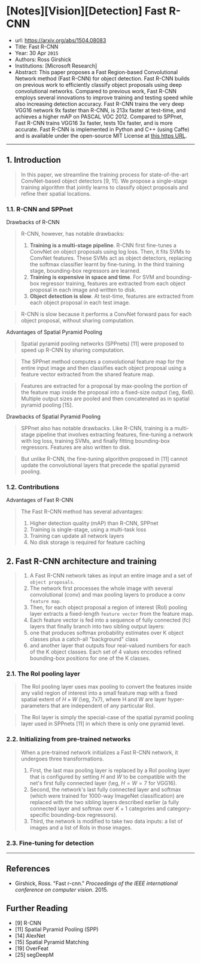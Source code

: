 # [Notes][Vision][Detection] Fast R-CNN

* url: https://arxiv.org/abs/1504.08083
* Title: Fast R-CNN
* Year: 30 Apr `2015`
* Authors: Ross Girshick
* Institutions: [Microsoft Research]
* Abstract: This paper proposes a Fast Region-based Convolutional Network method (Fast R-CNN) for object detection. Fast R-CNN builds on previous work to efficiently classify object proposals using deep convolutional networks. Compared to previous work, Fast R-CNN employs several innovations to improve training and testing speed while also increasing detection accuracy. Fast R-CNN trains the very deep VGG16 network 9x faster than R-CNN, is 213x faster at test-time, and achieves a higher mAP on PASCAL VOC 2012. Compared to SPPnet, Fast R-CNN trains VGG16 3x faster, tests 10x faster, and is more accurate. Fast R-CNN is implemented in Python and C++ (using Caffe) and is available under the open-source MIT License at [this https URL](https://github.com/rbgirshick/fast-rcnn).

----------------------------------------------------------------------------------------------------

## 1. Introduction

> In this paper, we streamline the training process for state-of-the-art ConvNet-based object detectors [9, 11]. We propose a single-stage training algorithm that jointly learns to classify object proposals and refine their spatial locations.

### 1.1. R-CNN and SPPnet

Drawbacks of R-CNN

> R-CNN, however, has notable drawbacks:
> 1. **Training is a multi-stage pipeline**. R-CNN first fine-tunes a ConvNet on object proposals using log loss. Then, it fits SVMs to ConvNet features. These SVMs act as object detectors, replacing the softmax classifier learnt by fine-tuning. In the third training stage, bounding-box regressors are learned.
> 2. **Training is expensive in space and time**. For SVM and bounding-box regressor training, features are extracted from each object proposal in each image and written to disk.
> 3. **Object detection is slow**. At test-time, features are extracted from each object proposal in each test image.

> R-CNN is slow because it performs a ConvNet forward pass for each object proposal, without sharing computation.

Advantages of Spatial Pyramid Pooling

> Spatial pyramid pooling networks (SPPnets) [11] were proposed to speed up R-CNN by sharing computation.

> The SPPnet method computes a convolutional feature map for the entire input image and then classifies each object proposal using a feature vector extracted from the shared feature map.

> Features are extracted for a proposal by max-pooling the portion of the feature map inside the proposal into a fixed-size output (\eg, 6x6). Multiple output sizes are pooled and then concatenated as in spatial pyramid pooling [15].

Drawbacks of Spatial Pyramid Pooling

> SPPnet also has notable drawbacks. Like R-CNN, training is a multi-stage pipeline that involves extracting features, fine-tuning a network with log loss, training SVMs, and finally fitting bounding-box regressors. Features are also written to disk.

> But unlike R-CNN, the fine-tuning algorithm proposed in [11] cannot update the convolutional layers that precede the spatial pyramid pooling.

### 1.2. Contributions

Advantages of Fast R-CNN

> The Fast R-CNN method has several advantages:
> 1. Higher detection quality (mAP) than R-CNN, SPPnet
> 2. Training is single-stage, using a multi-task loss
> 3. Training can update all network layers
> 4. No disk storage is required for feature caching

## 2. Fast R-CNN architecture and training

> 1. A Fast R-CNN network takes as input an entire image and a set of `object proposals`.
> 2. The network first processes the whole image with several convolutional (conv) and max pooling layers to produce a conv `feature map`.
> 3. Then, for each object proposal a region of interest (RoI) pooling layer extracts a fixed-length `feature vector` from the feature map.
> 4. Each feature vector is fed into a sequence of fully connected (fc) layers that finally branch into two sibling output layers:
> 5. one that produces softmax probability estimates over K object classes plus a catch-all "background" class
> 6. and another layer that outputs four real-valued numbers for each of the K object classes. Each set of 4 values encodes refined bounding-box positions for one of the K classes.

### 2.1. The RoI pooling layer

> The RoI pooling layer uses max pooling to convert the features inside any valid region of interest into a small feature map with a fixed spatial extent of $H \times W$ (\eg, 7x7), where H and W are layer hyper-parameters that are independent of any particular RoI.

> The RoI layer is simply the special-case of the spatial pyramid pooling layer used in SPPnets [11] in which there is only one pyramid level.

### 2.2. Initializing from pre-trained networks

> When a pre-trained network initializes a Fast R-CNN network, it undergoes three transformations.
> 1. First, the last max pooling layer is replaced by a RoI pooling layer that is configured by setting $H$ and $W$ to be compatible with the net's first fully connected layer (\eg, $H=W=7$ for VGG16).
> 2. Second, the network's last fully connected layer and softmax (which were trained for 1000-way ImageNet classification) are replaced with the two sibling layers described earlier (a fully connected layer and softmax over $K+1$ categories and category-specific bounding-box regressors).
> 3. Third, the network is modified to take two data inputs: a list of images and a list of RoIs in those images.

### 2.3. Fine-tuning for detection

----------------------------------------------------------------------------------------------------

## References

* Girshick, Ross. "Fast r-cnn." *Proceedings of the IEEE international conference on computer vision*. 2015.

## Further Reading

* [9] R-CNN
* [11] Spatial Pyramid Pooling (SPP)
* [14] AlexNet
* [15] Spatial Pyramid Matching
* [19] OverFeat
* [25] segDeepM
